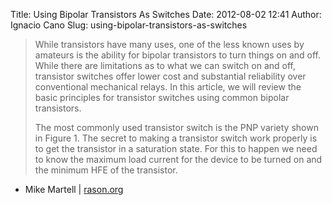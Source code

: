 Title: Using Bipolar Transistors As Switches
Date: 2012-08-02 12:41
Author: Ignacio Cano
Slug: using-bipolar-transistors-as-switches

> While transistors have many uses, one of the less known uses by
> amateurs is the ability for bipolar transistors to turn things on and
> off. While there are limitations as to what we can switch on and off,
> transistor switches offer lower cost and substantial reliability over
> conventional mechanical relays. In this article, we will review the
> basic principles for transistor switches using common bipolar
> transistors.
>
> The most commonly used transistor switch is the PNP variety shown in
> Figure 1. The secret to making a transistor switch work properly is to
> get the transistor in a saturation state. For this to happen we need
> to know the maximum load current for the device to be turned on and
> the minimum HFE of the transistor.

- Mike Martell | [rason.org][]

  [rason.org]: http://www.rason.org/Projects/transwit/transwit.htm
    "Using Bipolar Transistors As Switches"
